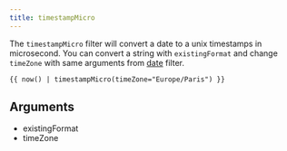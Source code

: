 ```yaml
---
title: timestampMicro
---
```


The `timestampMicro` filter will convert a date to a unix timestamps in microsecond. You can convert a string with `existingFormat` and change `timeZone` with same arguments from [date](./date.md) filter.


```twig
{{ now() | timestampMicro(timeZone="Europe/Paris") }}
```

## Arguments
- existingFormat
- timeZone